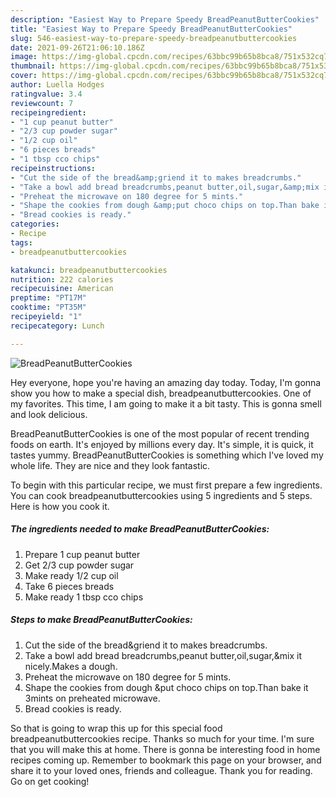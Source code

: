 ```yaml
---
description: "Easiest Way to Prepare Speedy BreadPeanutButterCookies"
title: "Easiest Way to Prepare Speedy BreadPeanutButterCookies"
slug: 546-easiest-way-to-prepare-speedy-breadpeanutbuttercookies
date: 2021-09-26T21:06:10.186Z
image: https://img-global.cpcdn.com/recipes/63bbc99b65b8bca8/751x532cq70/breadpeanutbuttercookies-recipe-main-photo.jpg
thumbnail: https://img-global.cpcdn.com/recipes/63bbc99b65b8bca8/751x532cq70/breadpeanutbuttercookies-recipe-main-photo.jpg
cover: https://img-global.cpcdn.com/recipes/63bbc99b65b8bca8/751x532cq70/breadpeanutbuttercookies-recipe-main-photo.jpg
author: Luella Hodges
ratingvalue: 3.4
reviewcount: 7
recipeingredient:
- "1 cup peanut butter"
- "2/3 cup powder sugar"
- "1/2 cup oil"
- "6 pieces breads"
- "1 tbsp cco chips"
recipeinstructions:
- "Cut the side of the bread&amp;griend it to makes breadcrumbs."
- "Take a bowl add bread breadcrumbs,peanut butter,oil,sugar,&amp;mix it nicely.Makes a dough."
- "Preheat the microwave on 180 degree for 5 mints."
- "Shape the cookies from dough &amp;put choco chips on top.Than bake it 3mints on preheated microwave."
- "Bread cookies is ready."
categories:
- Recipe
tags:
- breadpeanutbuttercookies

katakunci: breadpeanutbuttercookies 
nutrition: 222 calories
recipecuisine: American
preptime: "PT17M"
cooktime: "PT35M"
recipeyield: "1"
recipecategory: Lunch

---
```



![BreadPeanutButterCookies](https://img-global.cpcdn.com/recipes/63bbc99b65b8bca8/751x532cq70/breadpeanutbuttercookies-recipe-main-photo.jpg)

Hey everyone, hope you're having an amazing day today. Today, I'm gonna show you how to make a special dish, breadpeanutbuttercookies. One of my favorites. This time, I am going to make it a bit tasty. This is gonna smell and look delicious.



BreadPeanutButterCookies is one of the most popular of recent trending foods on earth. It's enjoyed by millions every day. It's simple, it is quick, it tastes yummy. BreadPeanutButterCookies is something which I've loved my whole life. They are nice and they look fantastic.


To begin with this particular recipe, we must first prepare a few ingredients. You can cook breadpeanutbuttercookies using 5 ingredients and 5 steps. Here is how you cook it.

<!--inarticleads1-->

##### The ingredients needed to make BreadPeanutButterCookies:

1. Prepare 1 cup peanut butter
1. Get 2/3 cup powder sugar
1. Make ready 1/2 cup oil
1. Take 6 pieces breads
1. Make ready 1 tbsp cco chips




<!--inarticleads2-->

##### Steps to make BreadPeanutButterCookies:

1. Cut the side of the bread&amp;griend it to makes breadcrumbs.
1. Take a bowl add bread breadcrumbs,peanut butter,oil,sugar,&amp;mix it nicely.Makes a dough.
1. Preheat the microwave on 180 degree for 5 mints.
1. Shape the cookies from dough &amp;put choco chips on top.Than bake it 3mints on preheated microwave.
1. Bread cookies is ready.




So that is going to wrap this up for this special food breadpeanutbuttercookies recipe. Thanks so much for your time. I'm sure that you will make this at home. There is gonna be interesting food in home recipes coming up. Remember to bookmark this page on your browser, and share it to your loved ones, friends and colleague. Thank you for reading. Go on get cooking!
